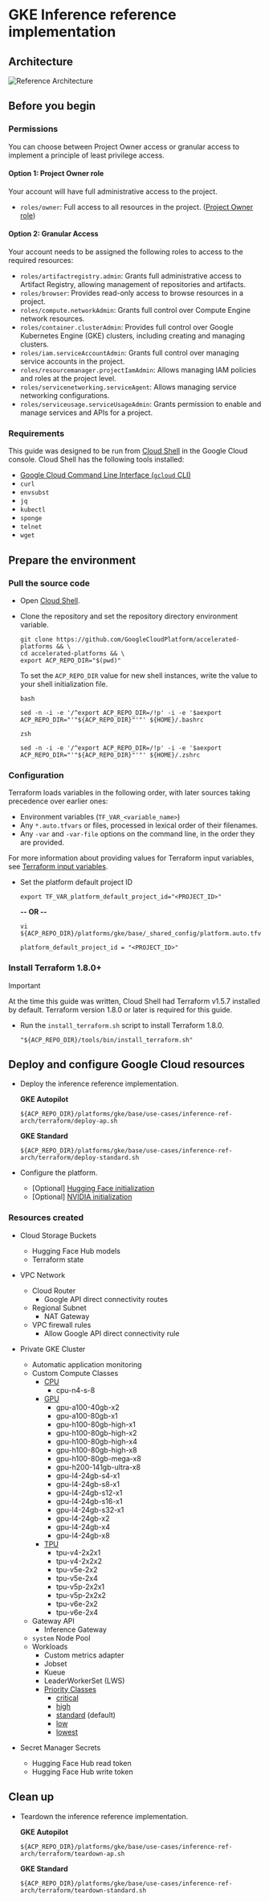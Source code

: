 # GKE Inference reference implementation

## Architecture

![Reference Architecture](/docs/platforms/gke/base/use-cases/inference-ref-arch/images/reference_architecture_simple.svg)

## Before you begin

### Permissions

You can choose between Project Owner access or granular access to implement a
principle of least privilege access.

#### Option 1: Project Owner role

Your account will have full administrative access to the project.

- `roles/owner`: Full access to all resources in the project.
  ([Project Owner role](https://cloud.google.com/iam/docs/roles-overview#legacy-basic))

#### Option 2: Granular Access

Your account needs to be assigned the following roles to access to the required
resources:

- `roles/artifactregistry.admin`: Grants full administrative access to Artifact
  Registry, allowing management of repositories and artifacts.
- `roles/browser`: Provides read-only access to browse resources in a project.
- `roles/compute.networkAdmin`: Grants full control over Compute Engine network
  resources.
- `roles/container.clusterAdmin`: Provides full control over Google Kubernetes
  Engine (GKE) clusters, including creating and managing clusters.
- `roles/iam.serviceAccountAdmin`: Grants full control over managing service
  accounts in the project.
- `roles/resourcemanager.projectIamAdmin`: Allows managing IAM policies and
  roles at the project level.
- `roles/servicenetworking.serviceAgent`: Allows managing service networking
  configurations.
- `roles/serviceusage.serviceUsageAdmin`: Grants permission to enable and manage
  services and APIs for a project.

### Requirements

This guide was designed to be run from
[Cloud Shell](https://cloud.google.com/shell) in the Google Cloud console. Cloud
Shell has the following tools installed:

- [Google Cloud Command Line Interface (`gcloud` CLI)](https://cloud.google.com/cli)
- `curl`
- `envsubst`
- `jq`
- `kubectl`
- `sponge`
- `telnet`
- `wget`

## Prepare the environment

### Pull the source code

- Open [Cloud Shell](https://cloud.google.com/shell).

- Clone the repository and set the repository directory environment variable.

  ```
  git clone https://github.com/GoogleCloudPlatform/accelerated-platforms && \
  cd accelerated-platforms && \
  export ACP_REPO_DIR="$(pwd)"
  ```

  To set the `ACP_REPO_DIR` value for new shell instances, write the value to
  your shell initialization file.

  `bash`

  ```shell
  sed -n -i -e '/^export ACP_REPO_DIR=/!p' -i -e '$aexport ACP_REPO_DIR="'"${ACP_REPO_DIR}"'"' ${HOME}/.bashrc
  ```

  `zsh`

  ```shell
  sed -n -i -e '/^export ACP_REPO_DIR=/!p' -i -e '$aexport ACP_REPO_DIR="'"${ACP_REPO_DIR}"'"' ${HOME}/.zshrc
  ```

### Configuration

Terraform loads variables in the following order, with later sources taking
precedence over earlier ones:

- Environment variables (`TF_VAR_<variable_name>`)
- Any `*.auto.tfvars` or files, processed in lexical order of their filenames.
- Any `-var` and `-var-file` options on the command line, in the order they are
  provided.

For more information about providing values for Terraform input variables, see
[Terraform input variables](https://developer.hashicorp.com/terraform/language/values/variables).

- Set the platform default project ID

  ```shell
  export TF_VAR_platform_default_project_id="<PROJECT_ID>"
  ```

  **-- OR --**

  ```shell
  vi ${ACP_REPO_DIR}/platforms/gke/base/_shared_config/platform.auto.tfvars
  ```

  ```hcl
  platform_default_project_id = "<PROJECT_ID>"
  ```

### Install Terraform 1.8.0+

> [!IMPORTANT]  
> At the time this guide was written, Cloud Shell had Terraform v1.5.7 installed
> by default. Terraform version 1.8.0 or later is required for this guide.

- Run the `install_terraform.sh` script to install Terraform 1.8.0.

  ```shell
  "${ACP_REPO_DIR}/tools/bin/install_terraform.sh"
  ```

## Deploy and configure Google Cloud resources

- Deploy the inference reference implementation.

  **GKE Autopilot**

  ```shell
  ${ACP_REPO_DIR}/platforms/gke/base/use-cases/inference-ref-arch/terraform/deploy-ap.sh
  ```

  **GKE Standard**

  ```shell
  ${ACP_REPO_DIR}/platforms/gke/base/use-cases/inference-ref-arch/terraform/deploy-standard.sh
  ```

- Configure the platform.

  - [Optional]
    [Hugging Face initialization](/platforms/gke/base/core/huggingface/initialize/README.md)
  - [Optional]
    [NVIDIA initialization](/platforms/gke/base/core/nvidia/initialize/README.md)

### Resources created

- Cloud Storage Buckets

  - Hugging Face Hub models
  - Terraform state

- VPC Network

  - Cloud Router
    - Google API direct connectivity routes
  - Regional Subnet
    - NAT Gateway
  - VPC firewall rules
    - Allow Google API direct connectivity rule

- Private GKE Cluster

  - Automatic application monitoring
  - Custom Compute Classes
    - [CPU](/platforms/gke/base/core/custom_compute_class/templates/manifests/cpu)
      - cpu-n4-s-8
    - [GPU](/platforms/gke/base/core/custom_compute_class/templates/manifests/gpu)
      - gpu-a100-40gb-x2
      - gpu-a100-80gb-x1
      - gpu-h100-80gb-high-x1
      - gpu-h100-80gb-high-x2
      - gpu-h100-80gb-high-x4
      - gpu-h100-80gb-high-x8
      - gpu-h100-80gb-mega-x8
      - gpu-h200-141gb-ultra-x8
      - gpu-l4-24gb-s4-x1
      - gpu-l4-24gb-s8-x1
      - gpu-l4-24gb-s12-x1
      - gpu-l4-24gb-s16-x1
      - gpu-l4-24gb-s32-x1
      - gpu-l4-24gb-x2
      - gpu-l4-24gb-x4
      - gpu-l4-24gb-x8
    - [TPU](/platforms/gke/base/core/custom_compute_class/templates/manifests/tpu)
      - tpu-v4-2x2x1
      - tpu-v4-2x2x2
      - tpu-v5e-2x2
      - tpu-v5e-2x4
      - tpu-v5p-2x2x1
      - tpu-v5p-2x2x2
      - tpu-v6e-2x2
      - tpu-v6e-2x4
  - Gateway API
    - Inference Gateway
  - `system` Node Pool
  - Workloads
    - Custom metrics adapter
    - Jobset
    - Kueue
    - LeaderWorkerSet (LWS)
    - [Priority Classes](/platforms/gke/base/core/workloads/priority_class/templates/manifests)
      - [critical](/docs/platforms/gke/base/core/workloads/priority_class/templates/manifests/priority-class-critical.yaml)
      - [high](/docs/platforms/gke/base/core/workloads/priority_class/templates/manifests/priority-class-high.yaml)
      - [standard](/docs/platforms/gke/base/core/workloads/priority_class/templates/manifests/priority-class-standard.yaml)
        (default)
      - [low](/docs/platforms/gke/base/core/workloads/priority_class/templates/manifests/priority-class-low.yaml)
      - [lowest](/docs/platforms/gke/base/core/workloads/priority_class/templates/manifests/priority-class-lowest.yaml)

- Secret Manager Secrets

  - Hugging Face Hub read token
  - Hugging Face Hub write token

## Clean up

- Teardown the inference reference implementation.

  **GKE Autopilot**

  ```shell
  ${ACP_REPO_DIR}/platforms/gke/base/use-cases/inference-ref-arch/terraform/teardown-ap.sh
  ```

  **GKE Standard**

  ```shell
  ${ACP_REPO_DIR}/platforms/gke/base/use-cases/inference-ref-arch/terraform/teardown-standard.sh
  ```
